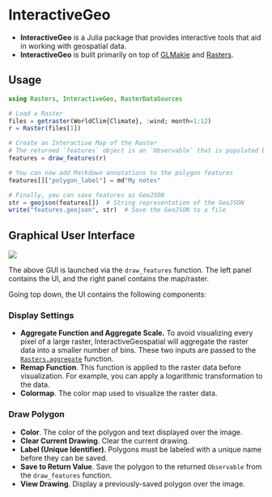 # InteractiveGeo

- **InteractiveGeo** is a Julia package that provides interactive tools that aid in working with geospatial data.
- **InteractiveGeo** is built primarily on top of [GLMakie](https://docs.makie.org/stable/explanations/backends/glmakie#glmakie) and [Rasters](https://rafaqz.github.io/Rasters.jl/dev/).

## Usage


```julia
using Rasters, InteractiveGeo, RasterDataSources

# Load a Raster
files = getraster(WorldClim{Climate}, :wind; month=1:12)
r = Raster(files[1])

# Create an Interactive Map of the Raster
# The returned `features` object is an `Observable` that is populated based on features (polygons) drawn on the map
features = draw_features(r)

# You can now add Markdown annotations to the polygon features
features[]["polygon_label"] = md"My notes"

# Finally, you can save features as GeoJSON
str = geojson(features[])  # String representation of the GeoJSON
write("features.geojson", str)  # Save the GeoJSON to a file
```


## Graphical User Interface

![](https://github.com/user-attachments/assets/dc7c8641-873b-4b9f-ade9-cff07a01b3ee)

The above GUI is launched via the `draw_features` function.  The left panel contains the UI, and the right panel contains the map/raster.

Going top down, the UI contains the following components:

### Display Settings

- **Aggregate Function and Aggregate Scale.**  To avoid visualizing every pixel of a large raster, InteractiveGeospatial will aggregate the raster data into a smaller number of bins.  These two inputs are passed to the [`Rasters.aggregate`](https://rafaqz.github.io/Rasters.jl/dev/api#Rasters.aggregate) function.
- **Remap Function**.  This function is applied to the raster data before visualization.  For example, you can apply a logarithmic transformation to the data.
- **Colormap**.  The color map used to visualize the raster data.

### Draw Polygon

- **Color**.  The color of the polygon and text displayed over the image.
- **Clear Current Drawing**.  Clear the current drawing.
- **Label (Unique Identifier)**.  Polygons must be labeled with a unique name before they can be saved.
- **Save to Return Value**.  Save the polygon to the returned `Observable` from the `draw_features` function.
- **View Drawing**.  Display a previously-saved polygon over the image.
